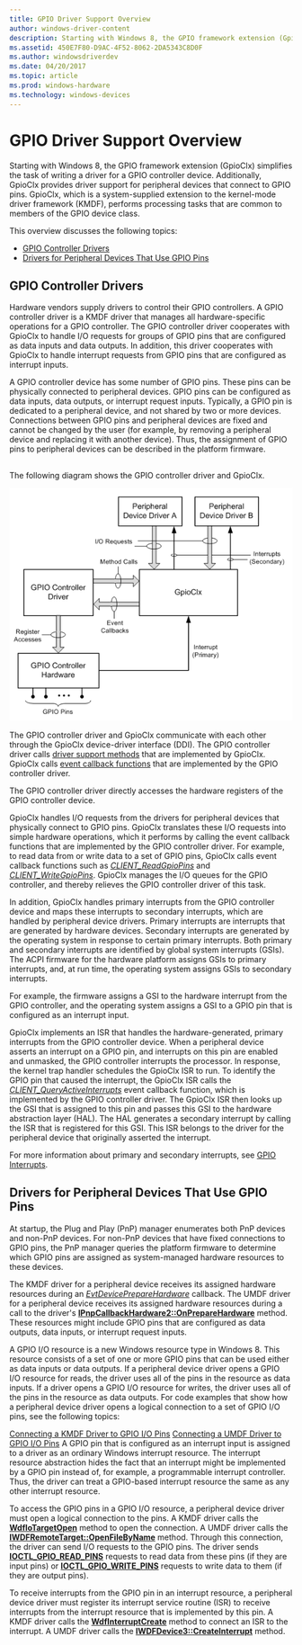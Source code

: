 ```yaml
---
title: GPIO Driver Support Overview
author: windows-driver-content
description: Starting with Windows 8, the GPIO framework extension (GpioClx) simplifies the task of writing a driver for a GPIO controller device.
ms.assetid: 450E7F80-D9AC-4F52-8062-2DA5343C8D0F
ms.author: windowsdriverdev
ms.date: 04/20/2017
ms.topic: article
ms.prod: windows-hardware
ms.technology: windows-devices
---
```


# GPIO Driver Support Overview


Starting with Windows 8, the GPIO framework extension (GpioClx) simplifies the task of writing a driver for a GPIO controller device. Additionally, GpioClx provides driver support for peripheral devices that connect to GPIO pins. GpioClx, which is a system-supplied extension to the kernel-mode driver framework (KMDF), performs processing tasks that are common to members of the GPIO device class.

This overview discusses the following topics:

-   [GPIO Controller Drivers](#gpio-controller-drivers)
-   [Drivers for Peripheral Devices That Use GPIO Pins](#drivers-for-peripheral-devices-that-use-gpio-pins)

## GPIO Controller Drivers


Hardware vendors supply drivers to control their GPIO controllers. A GPIO controller driver is a KMDF driver that manages all hardware-specific operations for a GPIO controller. The GPIO controller driver cooperates with GpioClx to handle I/O requests for groups of GPIO pins that are configured as data inputs and data outputs. In addition, this driver cooperates with GpioClx to handle interrupt requests from GPIO pins that are configured as interrupt inputs.

A GPIO controller device has some number of GPIO pins. These pins can be physically connected to peripheral devices. GPIO pins can be configured as data inputs, data outputs, or interrupt request inputs. Typically, a GPIO pin is dedicated to a peripheral device, and not shared by two or more devices. Connections between GPIO pins and peripheral devices are fixed and cannot be changed by the user (for example, by removing a peripheral device and replacing it with another device). Thus, the assignment of GPIO pins to peripheral devices can be described in the platform firmware.

## <a href="" id="gpio-block-diagram"></a>


The following diagram shows the GPIO controller driver and GpioClx.

![block diagram of gpio components](images/gpiomodules.png)

The GPIO controller driver and GpioClx communicate with each other through the GpioClx device-driver interface (DDI). The GPIO controller driver calls [driver support methods](https://msdn.microsoft.com/library/windows/hardware/hh439460) that are implemented by GpioClx. GpioClx calls [event callback functions](https://msdn.microsoft.com/library/windows/hardware/hh439464) that are implemented by the GPIO controller driver.

The GPIO controller driver directly accesses the hardware registers of the GPIO controller device.

GpioClx handles I/O requests from the drivers for peripheral devices that physically connect to GPIO pins. GpioClx translates these I/O requests into simple hardware operations, which it performs by calling the event callback functions that are implemented by the GPIO controller driver. For example, to read data from or write data to a set of GPIO pins, GpioClx calls event callback functions such as [*CLIENT\_ReadGpioPins*](https://msdn.microsoft.com/library/windows/hardware/hh439404) and [*CLIENT\_WriteGpioPins*](https://msdn.microsoft.com/library/windows/hardware/hh439439). GpioClx manages the I/O queues for the GPIO controller, and thereby relieves the GPIO controller driver of this task.

In addition, GpioClx handles primary interrupts from the GPIO controller device and maps these interrupts to secondary interrupts, which are handled by peripheral device drivers. Primary interrupts are interrupts that are generated by hardware devices. Secondary interrupts are generated by the operating system in response to certain primary interrupts. Both primary and secondary interrupts are identified by global system interrupts (GSIs). The ACPI firmware for the hardware platform assigns GSIs to primary interrupts, and, at run time, the operating system assigns GSIs to secondary interrupts.

For example, the firmware assigns a GSI to the hardware interrupt from the GPIO controller, and the operating system assigns a GSI to a GPIO pin that is configured as an interrupt input.

GpioClx implements an ISR that handles the hardware-generated, primary interrupts from the GPIO controller device. When a peripheral device asserts an interrupt on a GPIO pin, and interrupts on this pin are enabled and unmasked, the GPIO controller interrupts the processor. In response, the kernel trap handler schedules the GpioClx ISR to run. To identify the GPIO pin that caused the interrupt, the GpioClx ISR calls the [*CLIENT\_QueryActiveInterrupts*](https://msdn.microsoft.com/library/windows/hardware/hh439395) event callback function, which is implemented by the GPIO controller driver. The GpioClx ISR then looks up the GSI that is assigned to this pin and passes this GSI to the hardware abstraction layer (HAL). The HAL generates a secondary interrupt by calling the ISR that is registered for this GSI. This ISR belongs to the driver for the peripheral device that originally asserted the interrupt.

For more information about primary and secondary interrupts, see [GPIO Interrupts](https://msdn.microsoft.com/library/windows/hardware/hh406467).

## Drivers for Peripheral Devices That Use GPIO Pins


At startup, the Plug and Play (PnP) manager enumerates both PnP devices and non-PnP devices. For non-PnP devices that have fixed connections to GPIO pins, the PnP manager queries the platform firmware to determine which GPIO pins are assigned as system-managed hardware resources to these devices.

The KMDF driver for a peripheral device receives its assigned hardware resources during an [*EvtDevicePrepareHardware*](https://msdn.microsoft.com/library/windows/hardware/ff540880) callback. The UMDF driver for a peripheral device receives its assigned hardware resources during a call to the driver's [**IPnpCallbackHardware2::OnPrepareHardware**](https://msdn.microsoft.com/library/windows/hardware/hh439734) method. These resources might include GPIO pins that are configured as data outputs, data inputs, or interrupt request inputs.

A GPIO I/O resource is a new Windows resource type in Windows 8. This resource consists of a set of one or more GPIO pins that can be used either as data inputs or data outputs. If a peripheral device driver opens a GPIO I/O resource for reads, the driver uses all of the pins in the resource as data inputs. If a driver opens a GPIO I/O resource for writes, the driver uses all of the pins in the resource as data outputs. For code examples that show how a peripheral device driver opens a logical connection to a set of GPIO I/O pins, see the following topics:

[Connecting a KMDF Driver to GPIO I/O Pins](https://msdn.microsoft.com/library/windows/hardware/hh406474)
[Connecting a UMDF Driver to GPIO I/O Pins](https://msdn.microsoft.com/library/windows/hardware/hh698244)
A GPIO pin that is configured as an interrupt input is assigned to a driver as an ordinary Windows interrupt resource. The interrupt resource abstraction hides the fact that an interrupt might be implemented by a GPIO pin instead of, for example, a programmable interrupt controller. Thus, the driver can treat a GPIO-based interrupt resource the same as any other interrupt resource.

To access the GPIO pins in a GPIO I/O resource, a peripheral device driver must open a logical connection to the pins. A KMDF driver calls the [**WdfIoTargetOpen**](https://msdn.microsoft.com/library/windows/hardware/ff548634) method to open the connection. A UMDF driver calls the [**IWDFRemoteTarget::OpenFileByName**](https://msdn.microsoft.com/library/windows/hardware/ff560273) method. Through this connection, the driver can send I/O requests to the GPIO pins. The driver sends [**IOCTL\_GPIO\_READ\_PINS**](https://msdn.microsoft.com/library/windows/hardware/hh406483) requests to read data from these pins (if they are input pins) or [**IOCTL\_GPIO\_WRITE\_PINS**](https://msdn.microsoft.com/library/windows/hardware/hh406487) requests to write data to them (if they are output pins).

To receive interrupts from the GPIO pin in an interrupt resource, a peripheral device driver must register its interrupt service routine (ISR) to receive interrupts from the interrupt resource that is implemented by this pin. A KMDF driver calls the [**WdfInterruptCreate**](https://msdn.microsoft.com/library/windows/hardware/ff547345) method to connect an ISR to the interrupt. A UMDF driver calls the [**IWDFDevice3::CreateInterrupt**](https://msdn.microsoft.com/library/windows/hardware/hh451208) method.

 

 




